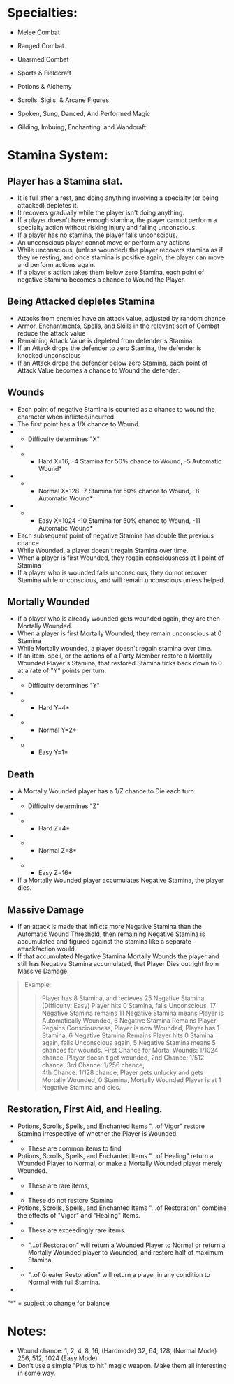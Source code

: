 # Specialties:

- Melee Combat

- Ranged Combat

- Unarmed Combat

- Sports & Fieldcraft

- Potions & Alchemy

- Scrolls, Sigils, & Arcane Figures

- Spoken, Sung, Danced, And Performed Magic

- Gilding, Imbuing, Enchanting, and Wandcraft

# Stamina System:

## Player has a Stamina stat.  
- It is full after a rest, and doing anything involving a specialty (or being attacked) depletes it.  
- It recovers gradually while the player isn't doing anything.  
- If a player doesn't have enough stamina, the player cannot perform a specialty action without risking injury and falling unconscious.    
- If a player has no stamina, the player falls unconscious.  
- An unconscious player cannot move or perform any actions
- While unconscious, (unless wounded) the player recovers stamina as if they're resting, and once stamina is positive again, the player can move and perform actions again.
- If a player's action takes them below zero Stamina, each point of negative Stamina becomes a chance to Wound the Player.

## Being Attacked depletes Stamina
- Attacks from enemies have an attack value, adjusted by random chance
- Armor, Enchantments, Spells, and Skills in the relevant sort of Combat reduce the attack value
- Remaining Attack Value is depleted from defender's Stamina
- If an Attack drops the defender to zero Stamina, the defender is knocked unconscious
- If an Attack drops the defender below zero Stamina, each point of Attack Value becomes a chance to Wound the defender.

## Wounds
- Each point of negative Stamina is counted as a chance to wound the character when inflicted/incurred.
- The first point has a 1/X chance to Wound.
- - Difficulty determines "X"
- - - Hard X=16, -4 Stamina for 50% chance to Wound, -5 Automatic Wound*
- - - Normal X=128 -7 Stamina for 50% chance to Wound, -8 Automatic Wound*
- - - Easy X=1024 -10 Stamina for 50% chance to Wound, -11 Automatic Wound*
- Each subsequent point of negative Stamina has double the previous chance
- While Wounded, a player doesn't regain Stamina over time.  
- When a player is first Wounded, they regain consciousness at 1 point of Stamina
- If a player who is wounded falls unconscious, they do not recover Stamina while unconscious, and will remain unconscious unless helped.

## Mortally Wounded
- If a player who is already wounded gets wounded again, they are then Mortally Wounded.
- When a player is first Mortally Wounded, they remain unconscious at 0 Stamina
- While Mortally wounded, a player doesn't regain stamina over time.
- If an item, spell, or the actions of a Party Member restore a Mortally Wounded Player's Stamina, that restored Stamina ticks back down to 0 at a rate of "Y" points per turn.
- - Difficulty determines "Y"
- - - Hard Y=4*
- - - Normal Y=2*
- - - Easy Y=1*

## Death
- A Mortally Wounded player has a 1/Z chance to Die each turn. 
- - Difficulty determines "Z"
- - - Hard Z=4*
- - - Normal Z=8*
- - - Easy Z=16*
- If a Mortally Wounded player accumulates Negative Stamina, the player dies.

## Massive Damage
- If an attack is made that inflicts more Negative Stamina than the Automatic Wound Threshold, then remaining Negative Stamina is accumulated and figured against the stamina like a separate attack/action would.
- If that accumulated Negative Stamina Mortally Wounds the player and still has Negative Stamina accumulated, that Player Dies outright from Massive Damage.
> Example: 
>>Player has 8 Stamina, and recieves 25 Negative Stamina, (Difficulty: Easy)
>>Player hits 0 Stamina, falls Unconscious, 17 Negative Stamina remains
>>11 Negative Stamina means Player is Automatically Wounded, 6 Negative Stamina Remains
>>Player Regains Consciousness, Player is now Wounded, Player has 1 Stamina, 6 Negative Stamina Remains
>>Player hits 0 Stamina again, falls Unconscious again, 5 Negative Stamina means 5 chances for wounds.
>>First Chance for Mortal Wounds: 1/1024 chance, Player doesn't get wounded,
>>2nd Chance: 1/512 chance, 
>>3rd Chance: 1/256 chance,  
>>4th Chance: 1/128 chance, Player gets unlucky and gets Mortally Wounded, 0 Stamina,
>>Mortally Wounded Player is at 1 Negative Stamina and dies.


## Restoration, First Aid, and Healing.
- Potions, Scrolls, Spells, and Enchanted Items "...of Vigor" restore Stamina irrespective of whether the Player is Wounded.
- - These are common items to find
- Potions, Scrolls, Spells, and Enchanted Items "...of Healing" return a Wounded Player to Normal, or make a Mortally Wounded player merely Wounded.
- - These are rare items,
- - These do not restore Stamina
- Potions, Scrolls, Spells, and Enchanted Items "...of Restoration" combine the effects of "Vigor" and "Healing" Items.
- - These are exceedingly rare items.
- - "...of Restoration" will return a Wounded Player to Normal or return a Mortally Wounded player to Wounded, and restore half of maximum Stamina.
- - "..of Greater Restoration" will return a player in any condition to Normal with full Stamina.
-


"*" = subject to change for balance

# Notes:

- Wound chance: 1, 2, 4, 8, 16, (Hardmode) 32, 64, 128, (Normal Mode) 256, 512, 1024 (Easy Mode) 
- Don't use a simple "Plus to hit" magic weapon.  Make them all interesting in some way. 
